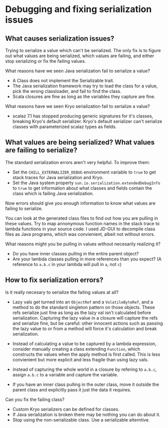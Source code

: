 Debugging and fixing serialization issues
=========================================

What causes serialization issues?
---------------------------------

Trying to serialize a value which can't be serialized. The only fix is
to figure out what values are being serialized, which values are failing,
and either stop serializing or fix the failing values.

What reasons have we seen Java serialization fail to serialize a value?

 - A Class does not implement the Serializable trait.
 - The Java serialization framework may try to load the class for a
   value, pick the wrong classloader, and fail to find the class.
 - Scala closures are fine as long as the variables they capture are fine.

What reasons have we seen Kryo serialization fail to serialize a value?

 - scalaz 7.1 has stopped producing generic signatures for it's classes,
   breaking Kryo's default serializer. Kryo's default serializer can't
   serialize classes with parameterized scalaz types as fields.


What values are being serialized? What values are failing to serialize?
-----------------------------------------------------------------------

The standard serialization errors aren't very helpful. To improve them:

 - Set the `CHILL_EXTERNALIZER_DEBUG` environment variable to `true` to get
   stack traces for Java serialization and Kryo.
 - Set the Java system property `sun.io.serialization.extendedDebugInfo` to
   `true` to get information about what classes and fields contain the class
   which is failing Java serialization.

Now errors should give you enough information to know what values are failing
to serialize.

You can look at the generated class files to find out how you are pulling
in these values. Try to map annonymous function names in the stack trace to
lambda functions in your source code. I used JD-GUI to decompile class files
as Java programs, which was convienient, albeit not without errors.

What reasons might you be pulling in values without necesarily realizing it?

 - Do you have inner classes pulling in the entire parent object?
 - Are your lambda classes pulling in more references than you expect?
   (A reference to `a.b.c` in your lambda will pull in `a`, not `c`)


How to fix serialization errors?
--------------------------------

Is it really necesary to serialize the failing values at all?

 - Lazy vals get turned into an `ObjectRef` and a `VolatileByteRef`, and a
   method to do the standard singleton pattern on those objects. These refs
   serialize just fine as long as the lazy val isn't calculated before serialization.
   Capturing the lazy value in a closure will capture the refs and serialize fine,
   but be careful: other innocent actions such as passing the lazy value to
   or from a method will force it's calculation and break serialization.

 - Instead of calculating a value to be captured by a lambda expression, consider
   manually creating a class extending `Function`, which constructs the values
   when the apply method is first called. This is less convienient but more
   explicit and less fragile than using lazy vals.

 - Instead of capturing the whole world in a closure by refering to `a.b.c`,
   assign `a.b.c` to a variable and capture the variable.

 - If you have an inner class pulling in the outer class, move it outside the parent
   class and explicitly pass it just the data it requires.

Can you fix the failing class?

 - Custom Kryo serializers can be defined for classes.
 - If Java serialization is broken there may be nothing you can do about it.
 - Stop using the non-serializable class. Use a serializable alterntive.
